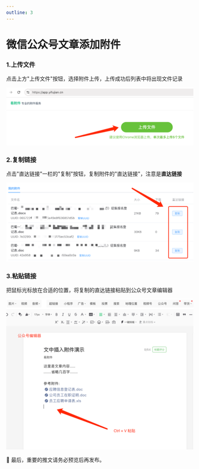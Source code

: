 ```yaml
---
outline: 3
---
```


# 微信公众号文章添加附件

### 1.上传文件 

点击上方"上传文件"按钮，选择附件上传，上传成功后列表中将出现文件记录

![上传文件](./images/add-file-in-article-1.png)

### 2.复制链接 

点击"直达链接"一栏的"复制"按钮，复制附件的"直达链接"，注意是**直达链接**

![直达链接](./images/add-file-in-article-2.png)

### 3.粘贴链接 

把鼠标光标放在合适的位置，将复制的直达链接粘贴到公众号文章编辑器

![粘贴链接](./images/add-file-in-article-3.png)


🎉 最后，重要的推文请务必预览后再发布。
